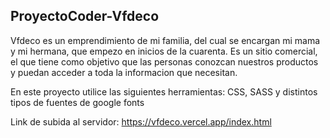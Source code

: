 ## ProyectoCoder-Vfdeco 
Vfdeco es un emprendimiento de mi familia, del cual se encargan mi mama y mi hermana, que empezo en inicios de la cuarenta.
Es un sitio comercial, el que tiene como objetivo que las personas conozcan nuestros productos y puedan acceder a toda la informacion que necesitan.

En este proyecto utilice las siguientes herramientas: CSS, SASS y distintos tipos de fuentes de google fonts

Link de subida al servidor: https://vfdeco.vercel.app/index.html
